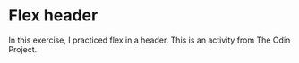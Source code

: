 # Flex header
In this exercise, I practiced flex in a header. This is an activity from The Odin Project.